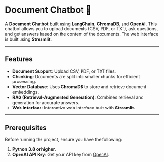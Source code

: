 # Document Chatbot 🚀

A **Document Chatbot** built using **LangChain**, **ChromaDB**, and **OpenAI**. This chatbot allows you to upload documents (CSV, PDF, or TXT), ask questions, and get answers based on the content of the documents. The web interface is built using **Streamlit**.

---

## Features

- **Document Support**: Upload CSV, PDF, or TXT files.
- **Chunking**: Documents are split into smaller chunks for efficient processing.
- **Vector Database**: Uses **ChromaDB** to store and retrieve document embeddings.
- **RAG (Retrieval-Augmented Generation)**: Combines retrieval and generation for accurate answers.
- **Web Interface**: Interactive web interface built with **Streamlit**.

---

## Prerequisites

Before running the project, ensure you have the following:

1. **Python 3.8 or higher**.
2. **OpenAI API Key**: Get your API key from [OpenAI](https://platform.openai.com/).
   
